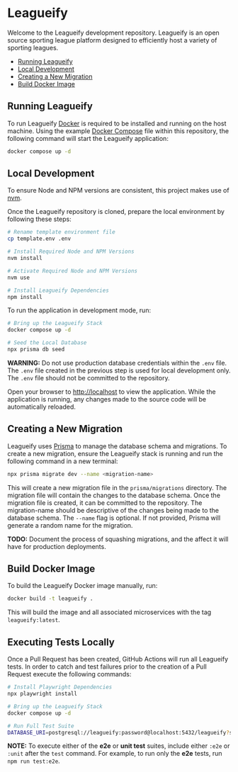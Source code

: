 # Leagueify

Welcome to the Leagueify development repository. Leagueify is an open source sporting league platform designed to efficiently host a variety of sporting leagues.

- [Running Leagueify](#running-leagueify)
- [Local Development](#local-development)
- [Creating a New Migration](#creating-a-new-migration)
- [Build Docker Image](#build-docker-image)

## Running Leagueify

To run Leagueify [Docker](https://www.docker.com/) is required to be installed and running on the host machine. Using the example [Docker Compose](docker-compose.yml) file within this repository, the following command will start the Leagueify application:

```bash
docker compose up -d
```

## Local Development

To ensure Node and NPM versions are consistent, this project makes use of [nvm](https://github.com/nvm-sh/nvm).

Once the Leagueify repository is cloned, prepare the local environment by following these steps:

```bash
# Rename template environment file
cp template.env .env

# Install Required Node and NPM Versions
nvm install

# Activate Required Node and NPM Versions
nvm use

# Install Leagueify Dependencies
npm install
```

To run the application in development mode, run:

```bash
# Bring up the Leagueify Stack
docker compose up -d

# Seed the Local Database
npx prisma db seed
```

**WARNING:** Do not use production database credentials within the `.env` file. The `.env` file created in the previous step is used for local development only. The `.env` file should not be committed to the repository.

Open your browser to [http://localhost](http://localhost) to view the application. While the application is running, any changes made to the source code will be automatically reloaded.

## Creating a New Migration

Leagueify uses [Prisma](https://www.prisma.io/) to manage the database schema and migrations. To create a new migration, ensure the Leagueify stack is running and run the following command in a new terminal:

```bash
npx prisma migrate dev --name <migration-name>
```

This will create a new migration file in the `prisma/migrations` directory. The migration file will contain the changes to the database schema. Once the migration file is created, it can be committed to the repository. The migration-name should be descriptive of the changes being made to the database schema. The `--name` flag is optional. If not provided, Prisma will generate a random name for the migration.

**TODO:** Document the process of squashing migrations, and the affect it will have for production deployments.

## Build Docker Image

To build the Leagueify Docker image manually, run:

```bash
docker build -t leagueify .
```

This will build the image and all associated microservices with the tag `leagueify:latest`.

## Executing Tests Locally

Once a Pull Request has been created, GitHub Actions will run all Leagueify tests. In order to catch and test failures prior to the creation of a Pull Request execute the following commands:

```bash
# Install Playwright Dependencies
npx playwright install

# Bring up the Leagueify Stack
docker compose up -d

# Run Full Test Suite
DATABASE_URI=postgresql://leagueify:password@localhost:5432/leagueify?schema=public DATABASE_USER=leagueify DATABASE_PASS=password npm run test
```

**NOTE:** To execute either of the **e2e** or **unit test** suites, include either `:e2e` or `:unit` after the `test` command. For example, to run only the **e2e** tests, run `npm run test:e2e`.